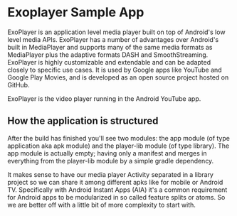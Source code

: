 # Exoplayer Sample App

ExoPlayer is an application level media player built on top of Android's low level media APIs. 
ExoPlayer has a number of advantages over Android's built in MediaPlayer and supports many of the 
same media formats as MediaPlayer plus the adaptive formats DASH and SmoothStreaming. ExoPlayer is 
highly customizable and extendable and can be adapted closely to specific use cases. 
It is used by Google apps like YouTube and Google Play Movies, and is developed as an open source 
project hosted on GitHub.

ExoPlayer is the video player running in the Android YouTube app.

## How the application is structured

After the build has finished you'll see two modules: the app module (of type application aka apk module) 
and the player-lib module (of type library). The app module is actually empty; having only a manifest 
and merges in everything from the player-lib module by a simple gradle dependency.

It makes sense to have our media player Activity separated in a library project so we can share it 
among different apks like for mobile or Android TV. Specifically with Android Instant Apps (AIA) 
it's a common requirement for Android apps to be modularized in so called feature splits or atoms. 
So we are better off with a little bit of more complexity to start with.
